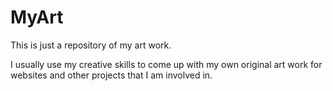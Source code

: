 # MyArt

This is just a repository of my art work. 

I usually use my creative skills to come up with my own original art work for websites and other projects that I am involved in. 
